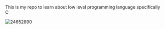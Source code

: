 This is my repo to learn about low level programming language specifically C

![24652890](https://user-images.githubusercontent.com/105106465/198844795-231b9b28-256e-4bab-b0a5-ec9ba6f70b18.png)
